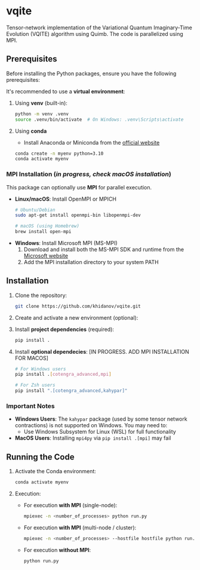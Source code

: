 # vqite
Tensor-network implementation of the Variational Quantum Imaginary-Time Evolution (VQITE) algorithm using Quimb. The code is parallelized using MPI.


## Prerequisites

Before installing the Python packages, ensure you have the following prerequisites:

It's recommended to use a **virtual environment**:

1. Using **venv** (built-in):
   ```bash
   python -m venv .venv
   source .venv/bin/activate  # On Windows: .venv\Scripts\activate
   ```
2. Using **conda**

   - Install Anaconda or Miniconda from the [official website](https://docs.conda.io/en/latest/miniconda.html)

   ```bash
   conda create -n myenv python=3.10
   conda activate myenv
   ```

### MPI Installation (*in progress, check macOS installation*)

This package can optionally use **MPI** for parallel execution.


- **Linux/macOS**: Install OpenMPI or MPICH
  ```bash
  # Ubuntu/Debian
  sudo apt-get install openmpi-bin libopenmpi-dev

  # macOS (using Homebrew)
  brew install open-mpi
  ```
- **Windows**: Install Microsoft MPI (MS-MPI)
  1. Download and install both the MS-MPI SDK and runtime from the [Microsoft website](https://learn.microsoft.com/en-us/message-passing-interface/microsoft-mpi)
  2. Add the MPI installation directory to your system PATH

## Installation

1. Clone the repository:
   ```bash
   git clone https://github.com/khidanov/vqite.git
   ```

2. Create and activate a new environment (optional):

3. Install **project dependencies** (required):
   ```bash
   pip install .
   ```

4. Install **optional dependecies**: [IN PROGRESS. ADD MPI INSTALLATION FOR MACOS]
   ```bash
   # For Windows users
   pip install .[cotengra_advanced,mpi]

   # For Zsh users
   pip install ".[cotengra_advanced,kahypar]"
   ```

### Important Notes

- **Windows Users**: The `kahypar` package (used by some tensor network contractions) is not supported on Windows. You may need to:
  - Use Windows Subsystem for Linux (WSL) for full functionality
- **MacOS Users**: Installing `mpi4py` via `pip install .[mpi]` may fail

## Running the Code

1. Activate the Conda environment:
   ```bash
   conda activate myenv
   ```

2. Execution:
   - For execution **with MPI** (single-node):
      ```bash
      mpiexec -n <number_of_processes> python run.py
      ```
   - For execution **with MPI** (multi-node / cluster):
      ```bash
      mpiexec -n <number_of_processes> --hostfile hostfile python run.py
      ```
   - For execution **without MPI**:
      ``` bash
      python run.py
      ```
